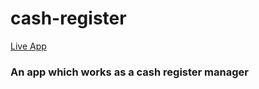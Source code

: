 # cash-register

<a href="https://cash-registrar-am.netlify.app" >Live App</a>

<h3>An app which works as a cash register manager</h3>
